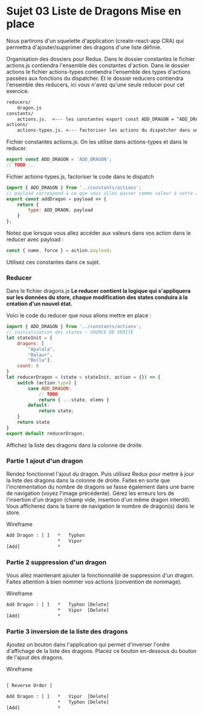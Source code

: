# Sujet 03 Liste de Dragons Mise en place

Nous partirons d'un squelette d'application (create-react-app CRA) qui permettra d'ajouter/supprimer des dragons d'une liste définie.

Organisation des dossiers pour Redux. Dans le dossier constantes le fichier actions.js contiendra l'ensemble des constantes d'action. Dans le dossier actions le fichier actions-types contiendra l'ensemble des types d'actions passées aux fonctions du dispatcher. Et le dossier reducers contiendra l'ensemble des reducers, ici vous n'avez qu'une seule reducer pour cet exercice.

```txt
reducers/
    dragon.js
constants/
    actions.js.  <--- les constantes export const ADD_DRAGON = "ADD_DRAGON" ; ...
actions/
    actions-types.js. <--- factoriser les actions du dispatcher dans une fonction, par add_dragon pour les écrire dans le code : dispatch( add_dragon( dragon ) )
```

Fichier constantes actions.js. On les utilise dans actions-types et dans le reducer.

```js
export const ADD_DRAGON = 'ADD_DRAGON';
// TODO ...
```
Fichier actions-types.js, factoriser le code dans le dispatch
```js
import { ADD_DRAGON } from '../constants/actions';
// payload correspond à ce que vous allez passer comme valeur à votre action { ... name : "Super dragon", force : 10 }
export const addDragon = payload => {
    return {
        type: ADD_DRAON, payload
    }
};
```

Notez que lorsque vous allez accéder aux valeurs dans vos action dans le reducer avec payload :
```js
const { name, force } = action.payload;
```

Utilisez ces constantes dans ce sujet.

### Reducer

Dans le fichier dragons.js
**Le reducer contient la logique qui s'appliquera sur les données du store, chaque modification des states conduira à la création d'un nouvel état.**

Voici le code du reducer que nous allons mettre en place :
```js
import { ADD_DRAGON } from '../constants/actions';
// initialisation des states : SOURCE DE VERITE
let stateInit = {
    dragons: [
        "Apalala",
        "Balaur",
        "Bolla"],
    count: 0
}
let reducerDragon = (state = stateInit, action = {}) => {
    switch (action.type) {
        case ADD_DRAGON:
            // TODO
            return { ...state, elems }
        default:
            return state;
    }
    return state
}
export default reducerDragon;
```
Affichez la liste des dragons dans la colonne de droite.


### Partie 1 ajout d'un dragon

Rendez fonctionnel l'ajout du dragon. Puis utilisez Redux pour mettre à jour la liste des dragons dans la colonne de droite.
Faites en sorte que l'incrémentation du nombre de dragons se fasse également dans une barre de navigation (voyez l'image précédente).
Gérez les erreurs lors de l'insertion d'un dragon (champ vide, insertion d'un même dragon interdit).
Vous afficherez dans la barre de navigation le nombre de dragon(s) dans le store.

Wireframe

```txt
Add Dragon : [ ]   *   Typhon
                   *   Vipor
[Add]              *

```

### Partie 2 suppression d'un dragon

Vous allez maintenant ajouter la fonctionnalité de suppression d'un dragon. Faites attention à bien nommer vos actions (convention de nommage).

Wireframe

```txt
Add Dragon : [ ]   *   Typhon [Delete]
                   *   Vipor  [Delete]
[Add]              *

```

### Partie 3 inversion de la liste des dragons

Ajoutez un bouton dans l'application qui permet d'inverser l'ordre d'affichage de la liste des dragons. Placez ce bouton en-dessous du bouton de l'ajout des dragons.

Wireframe

```txt

[ Reverse Order ]

Add Dragon : [ ]   *   Vipor  [Delete]
                   *   Typhon [Delete]
[Add]              *

```